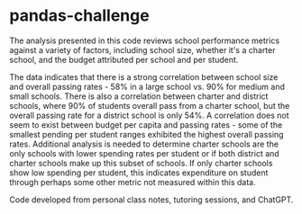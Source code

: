 # pandas-challenge

The analysis presented in this code reviews school performance metrics against a variety of factors, including school size, whether it's a charter school, and the budget attributed per school and per student.

The data indicates that there is a strong correlation between school size and overall passing rates - 58% in a large school vs. 90% for medium and small schools. There is also a correlation between charter and district schools, where 90% of students overall pass from a charter school, but the overall passing rate for a district school is only 54%. A correlation does not seem to exist between budget per capita and passing rates - some of the smallest pending per student ranges exhibited the highest overall passing rates. Additional analysis is needed to determine charter schools are the only schools with lower spending rates per student or if both district and charter schools make up this subset of schools. If only charter schools show low spending per student, this indicates expenditure on student through perhaps some other metric not measured within this data.

Code developed from personal class notes, tutoring sessions, and ChatGPT.